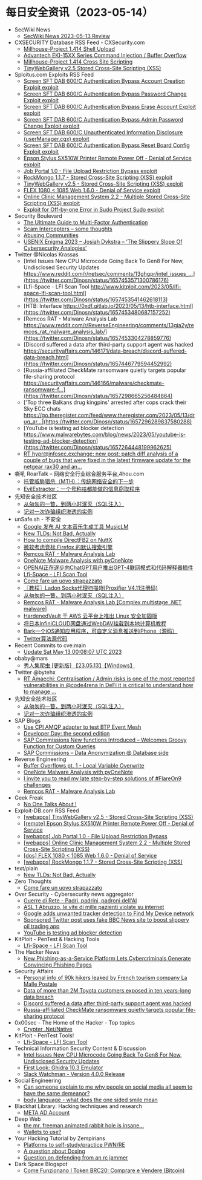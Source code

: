 # 每日安全资讯（2023-05-14）

- SecWiki News
  - [SecWiki News 2023-05-13 Review](http://www.sec-wiki.com/?2023-05-13)
- CXSECURITY Database RSS Feed - CXSecurity.com
  - [Millhouse-Project 1.414 Shell Upload](https://cxsecurity.com/issue/WLB-2023050039)
  - [Advantech EKI-15XX Series Command Injection / Buffer Overflow](https://cxsecurity.com/issue/WLB-2023050038)
  - [Millhouse-Project 1.414 Cross Site Scripting](https://cxsecurity.com/issue/WLB-2023050037)
  - [TinyWebGallery v2.5 Stored Cross-Site Scripting (XSS)](https://cxsecurity.com/issue/WLB-2023050036)
- Sploitus.com Exploits RSS Feed
  - [Screen SFT DAB 600/C Authentication Bypass Account Creation Exploit exploit](https://sploitus.com/exploit?id=ZSL-2023-5771&utm_source=rss&utm_medium=rss)
  - [Screen SFT DAB 600/C Authentication Bypass Password Change Exploit exploit](https://sploitus.com/exploit?id=ZSL-2023-5772&utm_source=rss&utm_medium=rss)
  - [Screen SFT DAB 600/C Authentication Bypass Erase Account Exploit exploit](https://sploitus.com/exploit?id=ZSL-2023-5773&utm_source=rss&utm_medium=rss)
  - [Screen SFT DAB 600/C Authentication Bypass Admin Password Change Exploit exploit](https://sploitus.com/exploit?id=ZSL-2023-5774&utm_source=rss&utm_medium=rss)
  - [Screen SFT DAB 600/C Unauthenticated Information Disclosure (userManager.cgx) exploit](https://sploitus.com/exploit?id=ZSL-2023-5776&utm_source=rss&utm_medium=rss)
  - [Screen SFT DAB 600/C Authentication Bypass Reset Board Config Exploit exploit](https://sploitus.com/exploit?id=ZSL-2023-5775&utm_source=rss&utm_medium=rss)
  - [Epson Stylus SX510W Printer Remote Power Off - Denial of Service exploit](https://sploitus.com/exploit?id=EDB-ID:51441&utm_source=rss&utm_medium=rss)
  - [Job Portal 1.0 - File Upload Restriction Bypass exploit](https://sploitus.com/exploit?id=EDB-ID:51440&utm_source=rss&utm_medium=rss)
  - [RockMongo 1.1.7 - Stored Cross-Site Scripting (XSS) exploit](https://sploitus.com/exploit?id=EDB-ID:51437&utm_source=rss&utm_medium=rss)
  - [TinyWebGallery v2.5 - Stored Cross-Site Scripting (XSS) exploit](https://sploitus.com/exploit?id=EDB-ID:51442&utm_source=rss&utm_medium=rss)
  - [FLEX 1080 &lt; 1085 Web 1.6.0 - Denial of Service exploit](https://sploitus.com/exploit?id=EDB-ID:51438&utm_source=rss&utm_medium=rss)
  - [Online Clinic Management System 2.2 - Multiple Stored Cross-Site Scripting (XSS) exploit](https://sploitus.com/exploit?id=EDB-ID:51439&utm_source=rss&utm_medium=rss)
  - [Exploit for Off-by-one Error in Sudo Project Sudo exploit](https://sploitus.com/exploit?id=6D615941-1400-5F6E-8B84-68AB306EAAD4&utm_source=rss&utm_medium=rss)
- Security Boulevard
  - [The Ultimate Guide to Multi-Factor Authentication](https://securityboulevard.com/2023/05/the-ultimate-guide-to-multi-factor-authentication/)
  - [Scam Intercepters – some thoughts](https://securityboulevard.com/2023/05/scam-intercepters-some-thoughts/)
  - [Abusing Communities](https://securityboulevard.com/2023/05/abusing-communities/)
  - [USENIX Enigma 2023 – Josiah Dykstra – ‘The Slippery Slope Of Cybersecurity Analogies’](https://securityboulevard.com/2023/05/usenix-enigma-2023-josiah-dykstra-the-slippery-slope-of-cybersecurity-analogies/)
- Twitter @Nicolas Krassas
  - [Intel Issues New CPU Microcode Going Back To Gen8 For New, Undisclosed Security Updates https://www.reddit.com/r/netsec/comments/13ghgpr/intel_issues_...](https://twitter.com/Dinosn/status/1657453571300786176)
  - [Lfi-Space - LFI Scan Tool http://www.kitploit.com/2023/05/lfi-space-lfi-scan-tool.html](https://twitter.com/Dinosn/status/1657453541462618113)
  - [HTB: Interface https://0xdf.gitlab.io/2023/05/13/htb-interface.html](https://twitter.com/Dinosn/status/1657453480687157252)
  - [Remcos RAT - Malware Analysis Lab https://www.reddit.com/r/ReverseEngineering/comments/13gia2y/remcos_rat_malware_analysis_lab/](https://twitter.com/Dinosn/status/1657453304278859776)
  - [Discord suffered a data after third-party support agent was hacked https://securityaffairs.com/146171/data-breach/discord-suffered-data-breach.html](https://twitter.com/Dinosn/status/1657446779594452992)
  - [Russia-affiliated CheckMate ransomware quietly targets popular file-sharing protocol https://securityaffairs.com/146166/malware/checkmate-ransomware-f...](https://twitter.com/Dinosn/status/1657298665256484864)
  - ['Top three Balkans drug kingpins' arrested after cops crack their Sky ECC chats https://go.theregister.com/feed/www.theregister.com/2023/05/13/drug_ar...](https://twitter.com/Dinosn/status/1657296289837580288)
  - [YouTube is testing ad blocker detection https://www.malwarebytes.com/blog/news/2023/05/youtube-is-testing-ad-blocker-detection](https://twitter.com/Dinosn/status/1657264448199962625)
  - [RT hypr@infosec.exchange: new post: patch diff analysis of a couple of bugs that were fixed in the latest firmware update for the netgear rax30 and an...](https://twitter.com/hyprdude/status/1657257904406405123)
- 嘶吼 RoarTalk – 网络安全行业综合服务平台,4hou.com
  - [托管威胁猎杀（MTH）：传统网络安全的下一步](https://www.4hou.com/posts/MKwB)
  - [EvilExtractor：一个号称啥都能做的信息窃取程序](https://www.4hou.com/posts/lk5J)
- 先知安全技术社区
  - [从匆匆的一瞥，到两小时泯灭（SQL注入）](https://xz.aliyun.com/t/12524)
  - [记对一次诈骗组织渗透的实例](https://xz.aliyun.com/t/12523)
- unSafe.sh - 不安全
  - [Google 发布 AI 文本音乐生成工具 MusicLM](https://buaq.net/go-163231.html)
  - [New TLDs: Not Bad, Actually](https://buaq.net/go-163222.html)
  - [How to compile DirectFB2 on NuttX](https://buaq.net/go-163221.html)
  - [微软考虑竞标 Firefox 的默认搜索引擎](https://buaq.net/go-163232.html)
  - [Remcos RAT - Malware Analysis Lab](https://buaq.net/go-163216.html)
  - [OneNote Malware Analysis with pyOneNote](https://buaq.net/go-163215.html)
  - [OPENAI正在逐步向ChatGPT用户推出GPT-4联网模式和代码解释器插件](https://buaq.net/go-163217.html)
  - [Lfi-Space - LFI Scan Tool](https://buaq.net/go-163211.html)
  - [Сome fare un uovo strapazzato](https://buaq.net/go-163210.html)
  - [〖教程〗Ladon Socks代理扫描(附Proxifier V4.11注册码)](https://buaq.net/go-163212.html)
  - [从匆匆的一瞥，到两小时泯灭（SQL注入）](https://buaq.net/go-163219.html)
  - [Remcos RAT - Malware Analysis Lab [Complex multistage .NET malware]](https://buaq.net/go-163204.html)
  - [HardenedVault 于 AWS 云平台上推出 Linux 安全加固版](https://buaq.net/go-163233.html)
  - [将日本InfiniCLOUD网盘通过WebDAV挂载到本地计算机教程](https://buaq.net/go-163191.html)
  - [Bark一个iOS通知应用程序，可自定义消息推送到iPhone（源码）](https://buaq.net/go-163192.html)
  - [Twitter算法源代码](https://buaq.net/go-163193.html)
- Recent Commits to cve:main
  - [Update Sat May 13 00:08:07 UTC 2023](https://github.com/trickest/cve/commit/5b6e6ff9caeecfd45bbcd65c73cae9ebb612936f)
- obaby@mars
  - [秀人集爬虫 [更新版] 【23.05.13】【Windows】](https://h4ck.org.cn/2023/05/%e7%a7%80%e4%ba%ba%e9%9b%86%e7%88%ac%e8%99%ab-%e6%9b%b4%e6%96%b0%e7%89%88-%e3%80%9023-05-13%e3%80%91%e3%80%90windows%e3%80%91/)
- Twitter @bytehx
  - [RT Amaechi: Centralisation / Admin risks is one of the most reported vulnerabilities in @code4rena In DeFi it is critical to understand how to manage ...](https://twitter.com/AmaechiEth/status/1657320129372250113)
- 先知安全技术社区
  - [从匆匆的一瞥，到两小时泯灭（SQL注入）](https://xz.aliyun.com/t/12524)
  - [记对一次诈骗组织渗透的实例](https://xz.aliyun.com/t/12523)
- SAP Blogs
  - [Use CPI AMQP adapter to test BTP Event Mesh](https://blogs.sap.com/2023/05/13/use-cpi-amqp-adapter-to-test-btp-event-mesh/)
  - [Developer Day: the second edition](https://blogs.sap.com/2023/05/13/developer-day-the-second-edition/)
  - [SAP Commissions New functions Introduced – Welcomes Groovy Function for Custom Queries](https://blogs.sap.com/2023/05/13/sap-commissions-new-functions-introduced-welcomes-groovy-function-for-custom-queries/)
  - [SAP Commissions – Data Anonymization @ Database side](https://blogs.sap.com/2023/05/13/sap-commissions-data-anonymization-database-side/)
- Reverse Engineering
  - [Buffer Overflows pt. 1 - Local Variable Overwrite](https://www.reddit.com/r/ReverseEngineering/comments/13gmlxh/buffer_overflows_pt_1_local_variable_overwrite/)
  - [OneNote Malware Analysis with pyOneNote](https://www.reddit.com/r/ReverseEngineering/comments/13gi8bs/onenote_malware_analysis_with_pyonenote/)
  - [I invite you to read my late step-by-step solutions of #FlareOn9 challenges](https://www.reddit.com/r/ReverseEngineering/comments/13guo0q/i_invite_you_to_read_my_late_stepbystep_solutions/)
  - [Remcos RAT - Malware Analysis Lab](https://www.reddit.com/r/ReverseEngineering/comments/13gia2y/remcos_rat_malware_analysis_lab/)
- Geek Freak
  - [No One Talks About !](https://dhiyaneshgeek.github.io/self/help/2023/05/13/no-one-talks-about/)
- Exploit-DB.com RSS Feed
  - [[webapps] TinyWebGallery v2.5 - Stored Cross-Site Scripting (XSS)](https://www.exploit-db.com/exploits/51442)
  - [[remote] Epson Stylus SX510W Printer Remote Power Off - Denial of Service](https://www.exploit-db.com/exploits/51441)
  - [[webapps] Job Portal 1.0 - File Upload Restriction Bypass](https://www.exploit-db.com/exploits/51440)
  - [[webapps] Online Clinic Management System 2.2 - Multiple Stored Cross-Site Scripting (XSS)](https://www.exploit-db.com/exploits/51439)
  - [[dos] FLEX 1080 < 1085 Web 1.6.0 - Denial of Service](https://www.exploit-db.com/exploits/51438)
  - [[webapps] RockMongo 1.1.7 - Stored Cross-Site Scripting (XSS)](https://www.exploit-db.com/exploits/51437)
- text/plain
  - [New TLDs: Not Bad, Actually](https://textslashplain.com/2023/05/13/new-tlds-not-bad-actually/)
- Zero Thoughts
  - [Сome fare un uovo strapazzato](https://zerothoughts.tumblr.com/post/717204047680225280)
- Over Security - Cybersecurity news aggregator
  - [Guerre di Rete - Padri, padrini, padroni dell'AI](https://guerredirete.substack.com/p/guerre-di-rete-padri-padrini-padroni)
  - [ASL 1 Abruzzo, le vite di mille pazienti violate su internet](https://www.cybersecurity360.it/nuove-minacce/ransomware/asl-1-abruzzo-le-vite-di-mille-pazienti-violate-su-internet/)
  - [Google adds unwanted tracker detection to Find My Device network](https://www.malwarebytes.com/blog/news/2023/05/google-adds-unwanted-tracker-detection-to-find-my-device-network)
  - [Sponsored Twitter post uses fake BBC News site to boost slippery oil trading app](https://www.malwarebytes.com/blog/news/2023/05/sponsored-twitter-post-goes-forex-trading-with-fake-bbc-site)
  - [YouTube is testing ad blocker detection](https://www.malwarebytes.com/blog/news/2023/05/youtube-is-testing-ad-blocker-detection)
- KitPloit - PenTest & Hacking Tools
  - [Lfi-Space - LFI Scan Tool](http://www.kitploit.com/2023/05/lfi-space-lfi-scan-tool.html)
- The Hacker News
  - [New Phishing-as-a-Service Platform Lets Cybercriminals Generate Convincing Phishing Pages](https://thehackernews.com/2023/05/new-phishing-as-service-platform-lets.html)
- Security Affairs
  - [Personal info of 90k hikers leaked by French tourism company La Malle Postale](https://securityaffairs.com/146191/data-breach/personal-info-of-90k-hikers-leaked-by-french-tourism-company-la-malle-postale.html)
  - [Data of more than 2M Toyota customers exposed in ten years-long data breach](https://securityaffairs.com/146178/data-breach/toyota-10-years-data-breach.html)
  - [Discord suffered a data after third-party support agent was hacked](https://securityaffairs.com/146171/data-breach/discord-suffered-data-breach.html)
  - [Russia-affiliated CheckMate ransomware quietly targets popular file-sharing protocol](https://securityaffairs.com/146166/malware/checkmate-ransomware-file-sharing.html)
- 0x00sec - The Home of the Hacker - Top topics
  - [Crypter .Net/Native](https://0x00sec.org/t/crypter-net-native/35035)
- KitPloit - PenTest Tools!
  - [Lfi-Space - LFI Scan Tool](http://www.kitploit.com/2023/05/lfi-space-lfi-scan-tool.html)
- Technical Information Security Content & Discussion
  - [Intel Issues New CPU Microcode Going Back To Gen8 For New, Undisclosed Security Updates](https://www.reddit.com/r/netsec/comments/13ghgpr/intel_issues_new_cpu_microcode_going_back_to_gen8/)
  - [First Look: Ghidra 10.3 Emulator](https://www.reddit.com/r/netsec/comments/13gnfat/first_look_ghidra_103_emulator/)
  - [Slack Watchman - Version 4.0.0 Release](https://www.reddit.com/r/netsec/comments/13gk9to/slack_watchman_version_400_release/)
- Social Engineering
  - [Can someone explain to me why people on social media all seem to have the same demeanor?](https://www.reddit.com/r/SocialEngineering/comments/13g5jro/can_someone_explain_to_me_why_people_on_social/)
  - [body language - what does the one sided smile mean](https://www.reddit.com/r/SocialEngineering/comments/13gfw5i/body_language_what_does_the_one_sided_smile_mean/)
- Blackhat Library: Hacking techniques and research
  - [META AD Account](https://www.reddit.com/r/blackhat/comments/13geddi/meta_ad_account/)
- Deep Web
  - [the mr. freeman animated rabbit hole is insane...](https://www.reddit.com/r/deepweb/comments/13gtcvp/the_mr_freeman_animated_rabbit_hole_is_insane/)
  - [Wallets to use?](https://www.reddit.com/r/deepweb/comments/13gwa5v/wallets_to_use/)
- Your Hacking Tutorial by Zempirians
  - [Platforms to self-study/practice PWN/RE](https://www.reddit.com/r/HowToHack/comments/13gkrdi/platforms_to_selfstudypractice_pwnre/)
  - [A question about Doxing](https://www.reddit.com/r/HowToHack/comments/13gslj9/a_question_about_doxing/)
  - [Question on defending from an rc jammer](https://www.reddit.com/r/HowToHack/comments/13g2an7/question_on_defending_from_an_rc_jammer/)
- Dark Space Blogspot
  - [Come Funzionano I Token BRC20: Comprare e Vendere (Bitcoin)](http://darkwhite666.blogspot.com/2023/05/come-funzionano-i-token-brc20-comprare.html)
